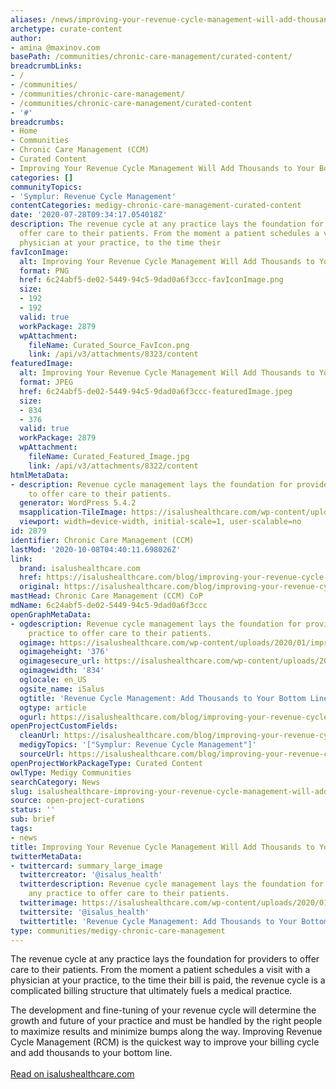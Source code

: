 ```yaml
---
aliases: /news/improving-your-revenue-cycle-management-will-add-thousands-to-your-bottom-line
archetype: curate-content
author:
- amina @maxinov.com
basePath: /communities/chronic-care-management/curated-content/
breadcrumbLinks:
- /
- /communities/
- /communities/chronic-care-management/
- /communities/chronic-care-management/curated-content
- '#'
breadcrumbs:
- Home
- Communities
- Chronic Care Management (CCM)
- Curated Content
- Improving Your Revenue Cycle Management Will Add Thousands to Your Bottom Line
categories: []
communityTopics:
- 'Symplur: Revenue Cycle Management'
contentCategories: medigy-chronic-care-management-curated-content
date: '2020-07-28T09:34:17.054018Z'
description: The revenue cycle at any practice lays the foundation for providers to
  offer care to their patients. From the moment a patient schedules a visit with a
  physician at your practice, to the time their
favIconImage:
  alt: Improving Your Revenue Cycle Management Will Add Thousands to Your Bottom Line
  format: PNG
  href: 6c24abf5-de02-5449-94c5-9dad0a6f3ccc-favIconImage.png
  size:
  - 192
  - 192
  valid: true
  workPackage: 2879
  wpAttachment:
    fileName: Curated_Source_FavIcon.png
    link: /api/v3/attachments/8323/content
featuredImage:
  alt: Improving Your Revenue Cycle Management Will Add Thousands to Your Bottom Line
  format: JPEG
  href: 6c24abf5-de02-5449-94c5-9dad0a6f3ccc-featuredImage.jpeg
  size:
  - 834
  - 376
  valid: true
  workPackage: 2879
  wpAttachment:
    fileName: Curated_Featured_Image.jpg
    link: /api/v3/attachments/8322/content
htmlMetaData:
- description: Revenue cycle management lays the foundation for providers at any practice
    to offer care to their patients.
  generator: WordPress 5.4.2
  msapplication-TileImage: https://isalushealthcare.com/wp-content/uploads/2019/04/cropped-favicon-270x270.png
  viewport: width=device-width, initial-scale=1, user-scalable=no
id: 2879
identifier: Chronic Care Management (CCM)
lastMod: '2020-10-08T04:40:11.698026Z'
link:
  brand: isalushealthcare.com
  href: https://isalushealthcare.com/blog/improving-your-revenue-cycle-management-will-add-thousands-to-your-bottom-line/
  original: https://isalushealthcare.com/blog/improving-your-revenue-cycle-management-will-add-thousands-to-your-bottom-line/
mastHead: Chronic Care Management (CCM) CoP
mdName: 6c24abf5-de02-5449-94c5-9dad0a6f3ccc
openGraphMetaData:
- ogdescription: Revenue cycle management lays the foundation for providers at any
    practice to offer care to their patients.
  ogimage: https://isalushealthcare.com/wp-content/uploads/2020/01/improve_rcm.jpg
  ogimageheight: '376'
  ogimagesecure_url: https://isalushealthcare.com/wp-content/uploads/2020/01/improve_rcm.jpg
  ogimagewidth: '834'
  oglocale: en_US
  ogsite_name: iSalus
  ogtitle: 'Revenue Cycle Management: Add Thousands to Your Bottom Line | iSalus'
  ogtype: article
  ogurl: https://isalushealthcare.com/blog/improving-your-revenue-cycle-management-will-add-thousands-to-your-bottom-line/
openProjectCustomFields:
  cleanUrl: https://isalushealthcare.com/blog/improving-your-revenue-cycle-management-will-add-thousands-to-your-bottom-line/
  medigyTopics: '["Symplur: Revenue Cycle Management"]'
  sourceUrl: https://isalushealthcare.com/blog/improving-your-revenue-cycle-management-will-add-thousands-to-your-bottom-line/
openProjectWorkPackageType: Curated Content
owlType: Medigy Communities
searchCategory: News
slug: isalushealthcare-improving-your-revenue-cycle-management-will-add-thousands-to-your-bottom-line
source: open-project-curations
status: ''
sub: brief
tags:
- news
title: Improving Your Revenue Cycle Management Will Add Thousands to Your Bottom Line
twitterMetaData:
- twittercard: summary_large_image
  twittercreator: '@isalus_health'
  twitterdescription: Revenue cycle management lays the foundation for providers at
    any practice to offer care to their patients.
  twitterimage: https://isalushealthcare.com/wp-content/uploads/2020/01/improve_rcm.jpg
  twittersite: '@isalus_health'
  twittertitle: 'Revenue Cycle Management: Add Thousands to Your Bottom Line | iSalus'
type: communities/medigy-chronic-care-management
---
```


<p>The revenue cycle at any practice lays the foundation for providers to offer care to their patients. From the moment a patient schedules a visit with a physician at your practice, to the time their bill is paid, the revenue cycle is a complicated billing structure that ultimately fuels a medical practice.</p><p>The development and fine-tuning of your revenue cycle will determine the growth and future of your practice and must be handled by the right people to maximize results and minimize bumps along the way. Improving Revenue Cycle Management (RCM) is the quickest way to improve your billing cycle and add thousands to your bottom line.<br><br><a href="https://isalushealthcare.com/blog/improving-your-revenue-cycle-management-will-add-thousands-to-your-bottom-line/">Read on isalushealthcare.com</a></p>
